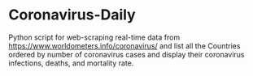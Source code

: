# Coronavirus-Daily
Python script for web-scraping real-time data from https://www.worldometers.info/coronavirus/ and list all the Countries ordered by number of coronavirus cases and display their coronavirus infections, deaths, and mortality rate.
